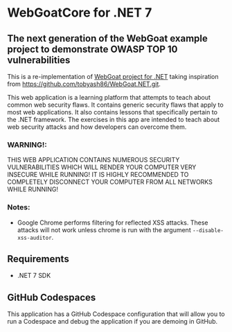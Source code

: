 # WebGoatCore for .NET 7

## The next generation of the WebGoat example project to demonstrate OWASP TOP 10 vulnerabilities

This is a re-implementation of [WebGoat project for .NET](https://github.com/rappayne/WebGoat.NET) taking inspiration from https://github.com/tobyash86/WebGoat.NET.git.

This web application is a learning platform that attempts to teach about
common web security flaws. It contains generic security flaws that apply to
most web applications. It also contains lessons that specifically pertain to
the .NET framework. The exercises in this app are intended to teach about 
web security attacks and how developers can overcome them.

### WARNING!: 
THIS WEB APPLICATION CONTAINS NUMEROUS SECURITY VULNERABILITIES 
WHICH WILL RENDER YOUR COMPUTER VERY INSECURE WHILE RUNNING! IT IS HIGHLY
RECOMMENDED TO COMPLETELY DISCONNECT YOUR COMPUTER FROM ALL NETWORKS WHILE
RUNNING!

### Notes:
 - Google Chrome performs filtering for reflected XSS attacks. These attacks
   will not work unless chrome is run with the argument 
   `--disable-xss-auditor`.

## Requirements
- .NET 7 SDK

## GitHub Codespaces
This application has a GitHub Codespace configuration that will allow you to run a Codespace and debug the application if you are demoing in GitHub.

